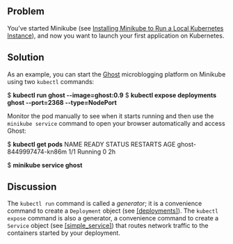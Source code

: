 ## Problem

You’ve started Minikube (see [Installing Minikube to Run a Local Kubernetes Instance](#minikube_install)), and now you want to launch your first application on Kubernetes.

## Solution

As an example, you can start the [Ghost](https://ghost.org) microblogging platform on Minikube using two `kubectl` commands:

$ **kubectl run ghost --image=ghost:0.9**
$ **kubectl expose deployments ghost --port=2368 --type=NodePort**

Monitor the pod manually to see when it starts running and then use the `minikube service` command to open your browser automatically and access Ghost:

$ **kubectl get pods**
NAME                     READY     STATUS    RESTARTS   AGE
ghost-8449997474-kn86m   1/1       Running   0          2h

$ **minikube service ghost**

## Discussion

The `kubectl run` command is called a _generator_; it is a convenience command to create a `Deployment` object (see [\[deployments\]](#deployments)). The `kubectl expose` command is also a generator, a convenience command to create a `Service` object (see [\[simple\_service\]](#simple_service)) that routes network traffic to the containers started by your deployment.